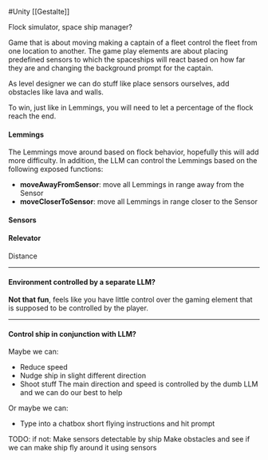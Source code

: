 #Unity 
[[Gestalte]]

Flock simulator, space ship manager?

Game that is about moving making a captain of a fleet control the fleet from one location to another.
The game play elements are about placing predefined sensors to which the spaceships will react based on how far they are and changing the background prompt for the captain.

As level designer we can do stuff like place sensors ourselves, add obstacles like lava and walls.

To win, just like in Lemmings, you will need to let a percentage of the flock reach the end.

#### Lemmings
The Lemmings move around based on flock behavior, hopefully this will add more difficulty. In addition, the LLM can control the Lemmings based on the following exposed functions:
- **moveAwayFromSensor**: move all Lemmings in range away from the Sensor
- **moveCloserToSensor**: move all Lemmings in range closer to the Sensor
#### Sensors


#### Relevator
Distance



---
#### Environment controlled by a separate LLM?
**Not that fun**, feels like you have little control over the gaming element that is supposed to be controlled by the player.

---
#### Control ship in conjunction with LLM?
Maybe we can:
- Reduce speed
- Nudge ship in slight different direction
- Shoot stuff
The main direction and speed is controlled by the dumb LLM and we can do our best to help

Or maybe we can:
- Type into a chatbox short flying instructions and hit prompt

TODO:
if not:
Make sensors detectable by ship
Make obstacles and see if we can make ship fly around it using sensors

